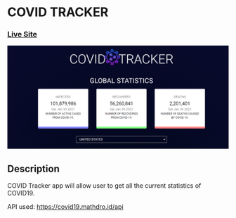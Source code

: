 # COVID TRACKER

### [Live Site](https://covid-tracker01.netlify.app/)

![COVID-19 Tracker](https://raw.githubusercontent.com/VipulKhandelwal1999/Covid-Tracker/main/src/images/github_thumbnail.png)

## Description

COVID Tracker app will allow user to get all the current statistics of COVID19.

API used: https://covid19.mathdro.id/api
